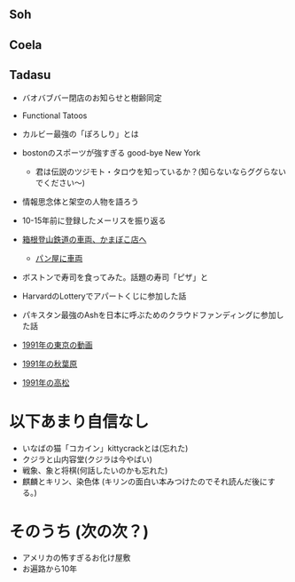 ## Soh
## Coela
## Tadasu
- バオバブバー閉店のお知らせと樹齢同定
- Functional Tatoos
- カルビー最強の「ぽろしり」とは
- bostonのスポーツが強すぎる good-bye New York
  - 君は伝説のツジモト・タロウを知っているか？(知らないならググらないでください〜)
- 情報思念体と架空の人物を語ろう
- 10-15年前に登録したメーリスを振り返る

- [箱根登山鉄道の車両、かまぼこ店へ](https://www.tetsudo.com/news/2127/)
  - [パン屋に車両](https://ima.goo.ne.jp/column/article/4320.html)
- ボストンで寿司を食ってみた。話題の寿司「ピザ」と
- HarvardのLotteryでアパートくじに参加した話
- パキスタン最強のAshを日本に呼ぶためのクラウドファンディングに参加した話
- [1991年の東京の動画](https://www.youtube.com/watch?v=T0fcsgNWiIk)
- [1991年の秋葉原](https://www.youtube.com/watch?v=XL5W9WEXhk0)
- [1991年の高松](https://www.youtube.com/watch?v=shEdFTF9TOM)
# 以下あまり自信なし
- いなばの猫「コカイン」kittycrackとは(忘れた)
- クジラと山内容堂(クジラは今やばい)
- 戦象、象と将棋(何話したいのかも忘れた)
- 麒麟とキリン、染色体 (キリンの面白い本みつけたのでそれ読んだ後にする。)
# そのうち (次の次？)
- アメリカの怖すぎるお化け屋敷
- お遍路から10年

